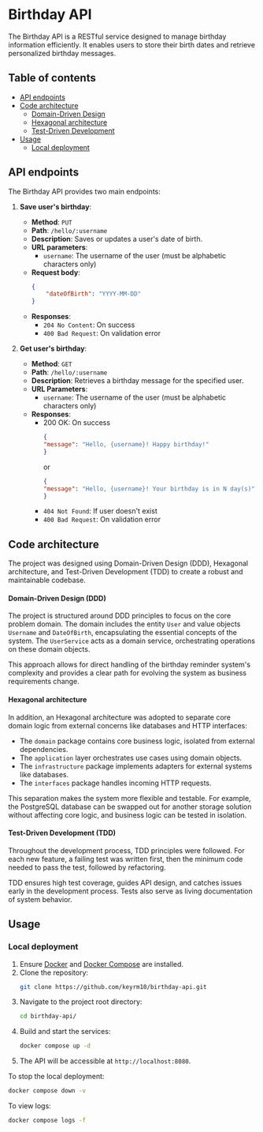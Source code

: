 # Birthday API

The Birthday API is a RESTful service designed to manage birthday information efficiently. It enables users to store their birth dates and retrieve personalized birthday messages.

## Table of contents

- [API endpoints](#api-endpoints)
- [Code architecture](#code-architecture)
  - [Domain-Driven Design](#domain-driven-design-ddd)
  - [Hexagonal architecture](#hexagonal-architecture)
  - [Test-Driven Development](#test-driven-development-tdd)
- [Usage](#usage)
  - [Local deployment](#local-deployment)

## API endpoints

The Birthday API provides two main endpoints:

1.  **Save user's birthday**:

    - **Method**: `PUT`
    - **Path**: `/hello/:username`
    - **Description**: Saves or updates a user's date of birth.
    - **URL parameters**:
      - `username`: The username of the user (must be alphabetic characters only)
    - **Request body**:
      ```json
      {
          "dateOfBirth": "YYYY-MM-DD"
      }
      ```
    - **Responses**:
      - `204 No Content`: On success
      - `400 Bad Request`: On validation error

2.  **Get user's birthday**:

    - **Method**: `GET`
    - **Path**: `/hello/:username`
    - **Description**: Retrieves a birthday message for the specified user.
    - **URL Parameters**:
      - `username`: The username of the user (must be alphabetic characters only)
    - **Responses**:
      - 200 OK: On success
        ```json
        {
        "message": "Hello, {username}! Happy birthday!"
        }
        ```
        or
        ```json
        {
        "message": "Hello, {username}! Your birthday is in N day(s)"
        }
        ```
      - `404 Not Found`: If user doesn't exist
      - `400 Bad Request`: On validation error

## Code architecture

The project was designed using Domain-Driven Design (DDD), Hexagonal architecture, and Test-Driven Development (TDD) to create a robust and maintainable codebase.

#### Domain-Driven Design (DDD)

The project is structured around DDD principles to focus on the core problem domain. The domain includes the entity `User` and value objects `Username` and `DateOfBirth`, encapsulating the essential concepts of the system. The `UserService` acts as a domain service, orchestrating operations on these domain objects.

This approach allows for direct handling of the birthday reminder system's complexity and provides a clear path for evolving the system as business requirements change.

#### Hexagonal architecture

In addition, an Hexagonal architecture was adopted to separate core domain logic from external concerns like databases and HTTP interfaces:

- The `domain` package contains core business logic, isolated from external dependencies.
- The `application` layer orchestrates use cases using domain objects.
- The `infrastructure` package implements adapters for external systems like databases.
- The `interfaces` package handles incoming HTTP requests.

This separation makes the system more flexible and testable. For example, the PostgreSQL database can be swapped out for another storage solution without affecting core logic, and business logic can be tested in isolation.

#### Test-Driven Development (TDD)

Throughout the development process, TDD principles were followed. For each new feature, a failing test was written first, then the minimum code needed to pass the test, followed by refactoring.

TDD ensures high test coverage, guides API design, and catches issues early in the development process. Tests also serve as living documentation of system behavior.

## Usage

### Local deployment

1.  Ensure [Docker](https://docs.docker.com/get-docker/) and [Docker Compose](https://docs.docker.com/compose/install/) are installed.
2.  Clone the repository:
    ```sh
    git clone https://github.com/keyrm10/birthday-api.git
    ```
3.  Navigate to the project root directory:
    ```sh
    cd birthday-api/
    ```
4.  Build and start the services:
    ```sh
    docker compose up -d
    ```
5.  The API will be accessible at `http://localhost:8080`.

To stop the local deployment:

```sh
docker compose down -v
```

To view logs:

```sh
docker compose logs -f
```
